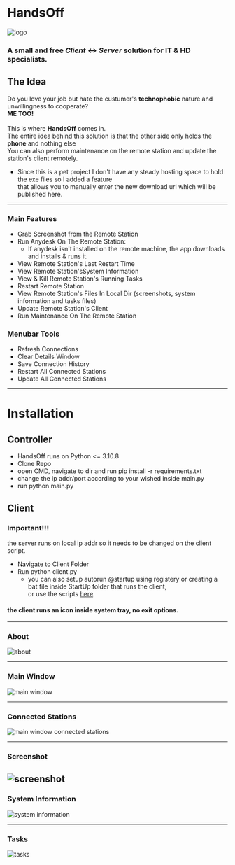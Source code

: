 # HandsOff #
![logo](https://github.com/GShwartz/HandsOff/raw/main/Images/HandsOff_resized.png) <br />
### A small and free <i>Client</i> <-> <i>Server</i> solution for IT & HD specialists.  <br />

## The Idea ##
Do you love your job but hate the custumer's <b>technophobic</b> nature and unwillingness to cooperate? <br />
<b>ME TOO!</b> <br /><br />
This is where <b>HandsOff</b> comes in. <br />
The entire idea behind this solution is that the other side only holds the <b>phone</b> and nothing else<br />
You can also perform maintenance on the remote station and update the station's client remotely.
* Since this is a pet project I don't have any steady hosting space to hold the exe files so I added a feature <br />
  that allows you to manually enter the new download url which will be published here. <br />

---

### Main Features ###
- Grab Screenshot from the Remote Station
- Run Anydesk On The Remote Station: <br />
  * If anydesk isn't installed on the remote machine, the app downloads and installs & runs it. <br />
- View Remote Station's Last Restart Time
- View Remote Station'sSystem Information
- View & Kill Remote Station's Running Tasks
- Restart Remote Station
- View Remote Station's Files In Local Dir (screenshots, system information and tasks files)
- Update Remote Station's Client
- Run Maintenance On The Remote Station

### Menubar Tools ###
- Refresh Connections
- Clear Details Window
- Save Connection History
- Restart All Connected Stations
- Update All Connected Stations

---
# Installation #
## Controller ##
* HandsOff runs on Python <= 3.10.8
* Clone Repo
* open CMD, navigate to dir and run pip install -r requirements.txt
* change the ip addr/port according to your wished inside main.py
* run python main.py

## Client ##
### Important!!!
  the server runs on local ip addr so it needs to be changed on the client script.
* Navigate to Client Folder
* Run python client.py
  - you can also setup autorun @startup using registery or creating a bat file inside StartUp folder that runs the client, <br />
  or use the scripts [here](https://github.com/GShwartz/HandsOff/tree/main/Client).

#### the client runs an icon inside system tray, no exit options.
---


### About
![about](https://github.com/GShwartz/HandsOff/raw/main/Images/POC/about.JPG)

------
### Main Window
![main window](https://github.com/GShwartz/HandsOff/raw/main/Images/POC/main_window.JPG)

------
### Connected Stations
![main window connected stations](https://github.com/GShwartz/HandsOff/raw/main/Images/POC/main_window_connected.JPG)

------
### Screenshot
![screenshot](https://github.com/GShwartz/HandsOff/raw/main/Images/POC/screenshot.JPG)
------

### System Information
![system information](https://github.com/GShwartz/HandsOff/raw/main/Images/POC/sysinfo.JPG)

------
### Tasks
![tasks](https://github.com/GShwartz/HandsOff/raw/main/Images/POC/tasks.JPG)
